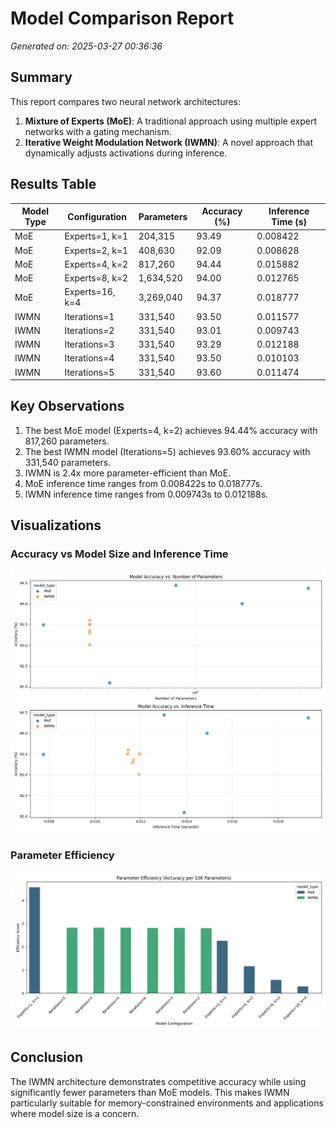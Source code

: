 # Model Comparison Report

*Generated on: 2025-03-27 00:36:36*

## Summary

This report compares two neural network architectures:

1. **Mixture of Experts (MoE)**: A traditional approach using multiple expert networks with a gating mechanism.
2. **Iterative Weight Modulation Network (IWMN)**: A novel approach that dynamically adjusts activations during inference.

## Results Table

| Model Type | Configuration | Parameters | Accuracy (%) | Inference Time (s) |
|-----------|--------------|------------|-------------|----------------------|
| MoE | Experts=1, k=1 | 204,315 | 93.49 | 0.008422 |
| MoE | Experts=2, k=1 | 408,630 | 92.09 | 0.008628 |
| MoE | Experts=4, k=2 | 817,260 | 94.44 | 0.015882 |
| MoE | Experts=8, k=2 | 1,634,520 | 94.00 | 0.012765 |
| MoE | Experts=16, k=4 | 3,269,040 | 94.37 | 0.018777 |
| IWMN | Iterations=1 | 331,540 | 93.50 | 0.011577 |
| IWMN | Iterations=2 | 331,540 | 93.01 | 0.009743 |
| IWMN | Iterations=3 | 331,540 | 93.29 | 0.012188 |
| IWMN | Iterations=4 | 331,540 | 93.50 | 0.010103 |
| IWMN | Iterations=5 | 331,540 | 93.60 | 0.011474 |

## Key Observations

1. The best MoE model (Experts=4, k=2) achieves 94.44% accuracy with 817,260 parameters.
2. The best IWMN model (Iterations=5) achieves 93.60% accuracy with 331,540 parameters.
3. IWMN is 2.4x more parameter-efficient than MoE.
4. MoE inference time ranges from 0.008422s to 0.018777s.
5. IWMN inference time ranges from 0.009743s to 0.012188s.

## Visualizations

### Accuracy vs Model Size and Inference Time

![Model Comparison](model_comparison.png)

### Parameter Efficiency

![Parameter Efficiency](parameter_efficiency.png)

## Conclusion

The IWMN architecture demonstrates competitive accuracy while using significantly fewer parameters than MoE models. This makes IWMN particularly suitable for memory-constrained environments and applications where model size is a concern.

